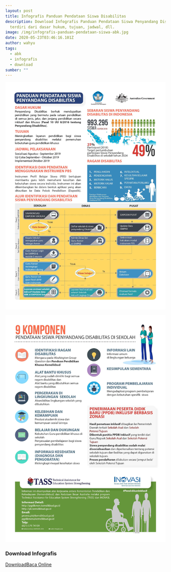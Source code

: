 ```yaml
---
layout: post
title: Infografis Panduan Pendataan Siswa Disabilitas
description: Download Infografis Panduan Pendataan Siswa Penyandang Disabilitas,
  terdiri dari dasar hukum, tujuan, jadwal, dll.
image: /img/infografis-panduan-pendataan-siswa-abk.jpg
date: 2020-05-23T03:46:16.101Z
author: wahyu
tags:
  - abk
  - infografis
  - download
sumber: ""
---
```

![Infografis Panduan Pendataan Siswa Penyandang Disabilitas](/img/infografis-panduan-pendataan-siswa-abk.jpg "Infografis Panduan Pendataan Siswa Penyandang Disabilitas")

![Infografis Panduan Pendataan Siswa Penyandang Disabilitas](/img/infografis-panduan-pendataan-siswa-abk-2.jpg "Infografis Panduan Pendataan Siswa Penyandang Disabilitas")

### Download Infografis 
<p class="center"><a class="button download" href="https://docs.google.com/uc?export=download&id=1qPsL_VOZP7Cm-RuI2b9rmUFRXMSo6ru-" rel="nofollow" target="_blank" title="Download">Download</a><a class="button demo open-dialog" href="https://drive.google.com/file/d/1qPsL_VOZP7Cm-RuI2b9rmUFRXMSo6ru-/preview" Title="Baca Online" rel="nofollow">Baca Online</a></p>
